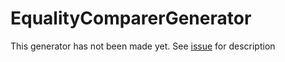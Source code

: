 # EqualityComparerGenerator

This generator has not been made yet. See [issue](https://github.com/Flaeng/Flaeng.Productivity/issues/4) for description